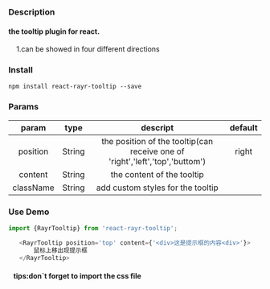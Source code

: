 ### Description
#### the tooltip plugin for react. 

&nbsp;&nbsp;&nbsp;&nbsp;1.can be showed in four different directions 

### Install
    npm install react-rayr-tooltip --save

### Params
| param | type | descript | default | 
| :-: | :-: | :-: | :-:|
| position | String | the position of the tooltip(can receive one of 'right','left','top','buttom') | right
| content | String | the content of the tooltip | 
| className | String | add custom styles for the tooltip | 

### Use Demo
 ```javascript
 import {RayrTooltip} from 'react-rayr-tooltip';
 
    <RayrTooltip position='top' content={'<div>这是提示框的内容<div>'}>
        鼠标上移出现提示框
    </RayrTooltip>

```
####  &nbsp;&nbsp; tips:don`t forget to import the css file